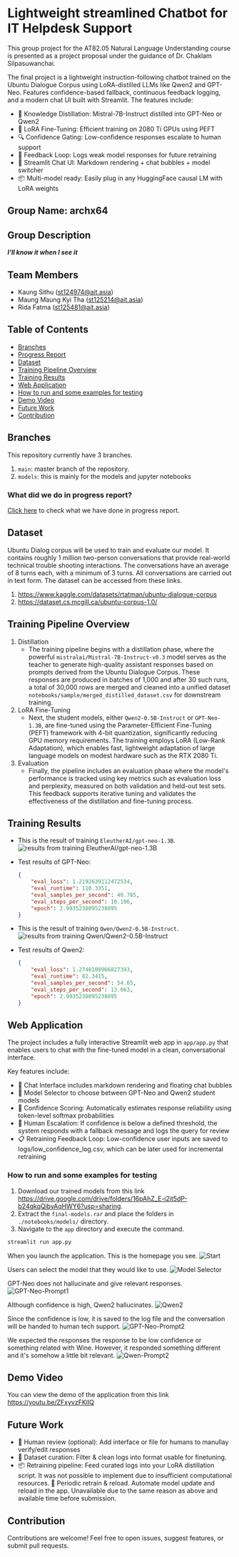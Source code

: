 # Lightweight streamlined Chatbot for IT Helpdesk Support

This group project for the AT82.05 Natural Language Understanding course is presented as a project proposal under the guidance of Dr. Chaklam Silpasuwanchai.

The final project is a lightweight instruction-following chatbot trained on the Ubuntu Dialogue Corpus using LoRA-distilled LLMs like Qwen2 and GPT-Neo. Features confidence-based fallback, continuous feedback logging, and a modern chat UI built with Streamlit. The features include:

- 🔁 Knowledge Distillation: Mistral-7B-Instruct distilled into GPT-Neo or Qwen2
- 🧠 LoRA Fine-Tuning: Efficient training on 2080 Ti GPUs using PEFT
- 🔍 Confidence Gating: Low-confidence responses escalate to human support
- 🔄 Feedback Loop: Logs weak model responses for future retraining
- 💬 Streamlit Chat UI: Markdown rendering + chat bubbles + model switcher
- 📦 Multi-model ready: Easily plug in any HuggingFace causal LM with LoRA weights

## Group Name: archx64

## Group Description

**_I'll know it when I see it_**

## Team Members

- Kaung Sithu (<st124974@ait.asia>)
- Maung Maung Kyi Tha (<st125214@ait.asia>)
- Rida Fatma (<st125481@ait.asia>)

## Table of Contents

- [Branches](#branches)
- [Progress Report](#what-did-we-do-in-progress-report)
- [Dataset](#dataset)
- [Training Pipeline Overview](#training-pipeline-overview)
- [Training Results](#training-results)
- [Web Application](#web-application)
- [How to run and some examples for testing](#how-to-run-and-some-examples-for-testing)
- [Demo Video](#demo-video)
- [Future Work](#future-work)
- [Contribution](#contribution)

## Branches

This repository currently have 3 branches.

1. `main`: master branch of the repository.
2. `models`: this is mainly for the models and jupyter notebooks

### What did we do in progress report?

[Click here](progress_report/README.md) to check what we have done in progress report.

## Dataset

Ubuntu Dialog corpus will be used to train and evaluate our model. It contains roughly 1 million two-person conversations that provide real-world technical trouble shooting interactions. The conversations have an average of 8 turns each, with a minimum of 3 turns. All conversations are carried out in text form. The dataset can be accessed from these links.

1. <https://www.kaggle.com/datasets/rtatman/ubuntu-dialogue-corpus>
2. <https://dataset.cs.mcgill.ca/ubuntu-corpus-1.0/>

## Training Pipeline Overview

1. Distillation
    - The training pipeline begins with a distillation phase, where the powerful `mistralai/Mistral-7B-Instruct-v0.3` model serves as the teacher to generate high-quality assistant responses based on prompts derived from the Ubuntu Dialogue Corpus. These responses are produced in batches of 1,000 and after 30 such runs, a total of 30,000 rows are merged and cleaned into a unified dataset `notebooks/sample/merged_distilled_dataset.csv` for downstream training.
2. LoRA Fine-Tuning
    - Next, the student models, either `Qwen2-0.5B-Instruct` or `GPT-Neo-1.3B`, are fine-tuned using the Parameter-Efficient Fine-Tuning (PEFT) framework with 4-bit quantization, significantly reducing GPU memory requirements. The training employs LoRA (Low-Rank Adaptation), which enables fast, lightweight adaptation of large language models on modest hardware such as the RTX 2080 Ti.
3. Evaluation
    - Finally, the pipeline includes an evaluation phase where the model's performance is tracked using key metrics such as evaluation loss and perplexity, measured on both validation and held-out test sets. This feedback supports iterative tuning and validates the effectiveness of the distillation and fine-tuning process.

## Training Results

- This is the result of training `EleutherAI/gpt-neo-1.3B`. ![results from training EleutherAI/gpt-neo-1.3B](figures/training-gpt-neo.png)

- Test results of GPT-Neo:

    ```json
    {
        "eval_loss": 1.2192639112472534,
        "eval_runtime": 110.3351,
        "eval_samples_per_second": 40.785,
        "eval_steps_per_second": 10.196,
        "epoch": 2.9935238095238095
    }
    ```

- This is the result of training `Qwen/Qwen2-0.5B-Instruct`. ![results from training Qwen/Qwen2-0.5B-Instruct](figures/training-qwen2.png)

- Test results of Qwen2:

    ```json
    {
        "eval_loss": 1.2740108966827393,
        "eval_runtime": 82.3415,
        "eval_samples_per_second": 54.65,
        "eval_steps_per_second": 13.663,
        "epoch": 2.9935238095238095
    }
    ```

## Web Application

The project includes a fully interactive Streamlit web app in `app/app.py` that enables users to chat with the fine-tuned model in a clean, conversational interface.

Key features include:

- 💬 Chat Interface includes markdown rendering and floating chat bubbles
- 🔁 Model Selector to choose between GPT-Neo and Qwen2 student models
- 🧠 Confidence Scoring: Automatically estimates response reliability using token-level softmax probabilities
- 🚨 Human Escalation: If confidence is below a defined threshold, the system responds with a fallback message and logs the query for review
- 📋 Retraining Feedback Loop: Low-confidence user inputs are saved to logs/low_confidence_log.csv, which can be later used for incremental retraining

### How to run and some examples for testing

1. Download our trained models from this link <https://drive.google.com/drive/folders/16pAhZ_E-j2it5dP-b24qkqQibyAqHWY6?usp=sharing>.
2. Extract the `final-models.rar` and place the folders in `./notebooks/models/` directory.
3. Navigate to the `app` directory and execute the command.

```bash
streamlit run app.py
```

When you launch the application. This is the homepage you see. ![Start](figures/start.png)  

Users can select the model that they would like to use. ![Model Selector](figures/model_select.png)  

GPT-Neo does not hallucinate and give relevant responses. ![GPT-Neo-Prompt1](figures/gpt-neo-prompt1.png)  

Although confidence is high, Qwen2 hallucinates. ![Qwen2](figures/qwen2-prompt1.png)

Since the confidence is low, it is saved to the log file and the conversation will be handed to human tech support. ![GPT-Neo-Prompt2](figures/gpt-neo-prompt2.png)

We expected the responses the response to be low confidence or something related with Wine. However, it responded something different and it's somehow a little bit relevant. ![Qwen-Prompt2](figures/qwen2-prompt2.png)

## Demo Video

You can view the demo of the application from this link <https://youtu.be/ZFxyvzFKlIQ>

## Future Work

- 📝 Human review (optional): Add interface or file for humans to manullay verify/edit responses
- 🔁 Dataset curation: Filter & clean logs into format usable for finetuning.
- 📦 Retraining pipeline: Feed curated logs into your LoRA distillation script. It was not possible to implement due to insufficient computational resources.
🔄 Periodic retrain & reload. Automate model update and reload in the app. Unavailable due to the same reason as above and available time before submission.

## Contribution

Contributions are welcome! Feel free to open issues, suggest features, or submit pull requests.
